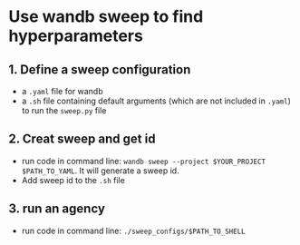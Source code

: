 # Use wandb sweep to find hyperparameters

## 1. Define a sweep configuration
- a `.yaml` file for wandb
- a `.sh` file containing default arguments (which are not included in `.yaml`) to run the `sweep.py` file 

## 2. Creat sweep and get id
- run code in command line: `wandb sweep --project $YOUR_PROJECT $PATH_TO_YAML`. It will generate a sweep id. 
- Add sweep id to the `.sh` file

## 3. run an agency
- run code in command line: `./sweep_configs/$PATH_TO_SHELL`